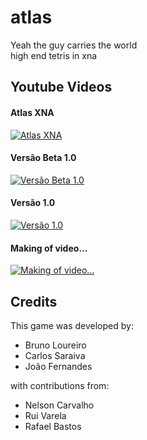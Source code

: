 # atlas
Yeah the guy carries the world   
high end tetris in xna

## Youtube Videos
#### Atlas XNA   
[![Atlas XNA](http://img.youtube.com/vi/KInrcLMBhYs/0.jpg)](https://www.youtube.com/watch?v=KInrcLMBhYs)
#### Versão Beta 1.0  
[![Versão Beta 1.0](http://img.youtube.com/vi/RWciGZ2KETg/0.jpg)](https://www.youtube.com/watch?v=RWciGZ2KETg)
#### Versão 1.0  
[![Versão 1.0](http://img.youtube.com/vi/L7vzXBzLjTw/0.jpg)](https://www.youtube.com/watch?v=L7vzXBzLjTw)
#### Making of video...
[![Making of video...](http://img.youtube.com/vi/SjnWMAX4_5w/0.jpg)](https://www.youtube.com/watch?v=SjnWMAX4_5w)

## Credits
This game was developed by:
* Bruno Loureiro
* Carlos Saraiva
* João Fernandes

with contributions from:
* Nelson Carvalho
* Rui Varela
* Rafael Bastos
